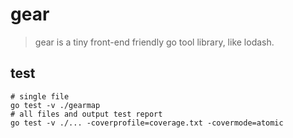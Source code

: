 # gear     
> gear is a tiny front-end friendly go tool library, like lodash.


## test
```shell
# single file
go test -v ./gearmap
# all files and output test report
go test -v ./... -coverprofile=coverage.txt -covermode=atomic 

```